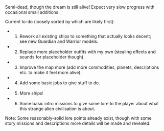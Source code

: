 Semi-dead, though the dream is still alive! Expect very slow progress with occasional small additions.

Current to-do (loosely sorted by which are likely first):
- 1. Rework all existing ships to something that actually looks decent; see new Guardian and Warrior models.
- 2. Replace more placeholder outfits with my own (stealing effects and sounds for placeholder though).
- 3. Improve the map more (add more commodities, planets, descriptions etc. to make it feel more alive).
- 4. Add some basic jobs to give stuff to do.
- 5. More ships!
- 6. Some basic intro missions to give some lore to the player about what this strange alien civilisation is about.

Note: Some reasonably-solid lore points already exist, though with some story missions and descriptions more details will be made and revealed.
